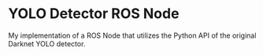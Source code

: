 # YOLO Detector ROS Node

My implementation of a ROS Node that utilizes the Python API of the original Darknet YOLO detector.
